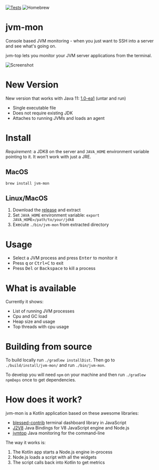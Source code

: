 [![Tests](https://circleci.com/gh/ajermakovics/jvm-mon.svg?style=shield)](https://circleci.com/gh/ajermakovics/jvm-mon)
![Homebrew](https://img.shields.io/homebrew/v/jvm-mon.svg?colorB=green)

# jvm-mon

Console based JVM monitoring - when you just want to SSH into a server and see what's going on.

jvm-top lets you monitor your JVM server applications from the terminal. 

![Screenshot](https://raw.githubusercontent.com/ajermakovics/jvm-mon/pages/site/jvm-mon.png)

# New Version

New version that works with Java 11:
[1.0-ea1](https://github.com/ajermakovics/jvm-mon/releases/tag/1.0-ea1)
(untar and run)
- Single executable file
- Does not require existing JDK
- Attaches to running JVMs and loads an agent

# Install

*Requirement*: a JDK8 on the server and `JAVA_HOME` environment variable pointing to it. It won't work with just a JRE.

## MacOS

```
brew install jvm-mon
```

## Linux/MacOS
 1. Download the [release](https://github.com/ajermakovics/jvm-mon/releases) and extract
 2. Set `JAVA_HOME` environment variable: `export JAVA_HOME=/path/to/your/jdk8`
 3. Execute `./bin/jvm-mon` from extracted directory

# Usage

- Select a JVM process and press <kbd>Enter</kbd> to monitor it
- Press <kbd>q</kbd> or <kbd>Ctrl+C</kbd> to exit
- Press <kbd>Del</kbd> or <kbd>Backspace</kbd> to kill a process

# What is available

Currently it shows:
- List of running JVM processes
- Cpu and GC load
- Heap size and usage
- Top threads with cpu usage

# Building from source

To build locally run `./gradlew installDist`.
Then go to `./build/install/jvm-mon/` and run `./bin/jvm-mon`.

To develop you will need `npm` on your machine and then run `./gradlew npmDeps` once to get dependencies.

# How does it work?

jvm-mon is a Kotlin application based on these awesome libraries: 
- [blessed-contrib](https://github.com/yaronn/blessed-contrib) terminal dashboard library in JavaScript
- [J2V8](https://github.com/eclipsesource/J2V8) Java Bindings for V8 JavaScript engine and Node.js
- [jvmtop](https://github.com/patric-r/jvmtop) Java monitoring for the command-line

The way it works is:
 1. The Kotlin app starts a Node.js engine in-process
 2. Node.js loads a script with all the widgets
 3. The script calls back into Kotlin to get metrics



